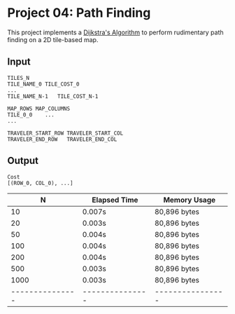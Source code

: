 Project 04: Path Finding
========================

This project implements a [Dijkstra's Algorithm] to perform rudimentary path
finding on a 2D tile-based map.

[Dijkstra's Algorithm]: https://en.wikipedia.org/wiki/Dijkstra%27s_algorithm


Input
-----

    TILES_N
    TILE_NAME_0	TILE_COST_0
    ...
    TILE_NAME_N-1	TILE_COST_N-1

    MAP_ROWS MAP_COLUMNS
    TILE_0_0    ...
    ...

    TRAVELER_START_ROW TRAVELER_START_COL
    TRAVELER_END_ROW   TRAVELER_END_COL

Output
------

    Cost
    [(ROW_0, COL_0), ...]

| N             | Elapsed Time  | Memory Usage   |
|---------------|---------------|----------------|
| 10            | 0.007s        | 80,896 bytes   |
| 20            | 0.003s        | 80,896 bytes   |
| 50            | 0.004s        | 80,896 bytes   |
| 100           | 0.004s        | 80,896 bytes   |
| 200           | 0.004s        | 80,896 bytes   |
| 500           | 0.003s        | 80,896 bytes   |
| 1000          | 0.003s        | 80,896 bytes   |
|---------------|---------------|----------------|

